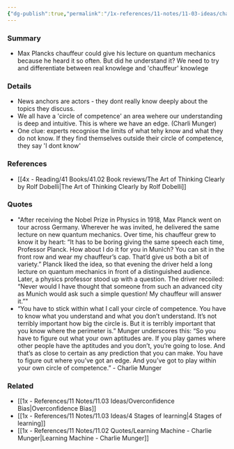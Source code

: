 ```yaml
---
{"dg-publish":true,"permalink":"/1x-references/11-notes/11-03-ideas/chauffeur-knowlege/","title":"Chauffeur knowlege","created":"2024-02-14T20:18:34.809+03:00","updated":"2024-02-14T20:18:34.809+03:00"}
---
```



### Summary
- Max Plancks chauffeur could give his lecture on quantum mechanics because he heard it so often. But did he understand it? We need to try and differentiate between real knowlege and 'chauffeur' knowlege

### Details
- News anchors are actors - they dont really know deeply about the topics they discuss.
- We all have a 'circle of competence' an area wehere our understanding is deep and intuitive. This is where we have an edge. (Charli Munger)
- One clue: experts recognise the limits of what tehy know and what they do not know. If they find themselves outside their circle of competence, they say 'I dont know'

### References
- [[4x - Reading/41 Books/41.02 Book reviews/The Art of Thinking Clearly by Rolf Dobelli\|The Art of Thinking Clearly by Rolf Dobelli]]

### Quotes
- "After receiving the Nobel Prize in Physics in 1918, Max Planck went on tour across Germany. Wherever he was invited, he delivered the same lecture on new quantum mechanics. Over time, his chauffeur grew to know it by heart: “It has to be boring giving the same speech each time, Professor Planck. How about I do it for you in Munich? You can sit in the front row and wear my chauffeur’s cap. That’d give us both a bit of variety.” Planck liked the idea, so that evening the driver held a long lecture on quantum mechanics in front of a distinguished audience. Later, a physics professor stood up with a question. The driver recoiled: “Never would I have thought that someone from such an advanced city as Munich would ask such a simple question! My chauffeur will answer it.”"
- “You have to stick within what I call your circle of competence. You have to know what you understand and what you don’t understand. It’s not terribly important how big the circle is. But it is terribly important that you know where the perimeter is.” Munger underscores this: “So you have to figure out what your own aptitudes are. If you play games where other people have the aptitudes and you don’t, you’re going to lose. And that’s as close to certain as any prediction that you can make. You have to figure out where you’ve got an edge. And you’ve got to play within your own circle of competence.” - Charlie Munger

### Related
- [[1x - References/11 Notes/11.03 Ideas/Overconfidence Bias\|Overconfidence Bias]]
- [[1x - References/11 Notes/11.03 Ideas/4 Stages of learning\|4 Stages of learning]]
- [[1x - References/11 Notes/11.02 Quotes/Learning Machine - Charlie Munger\|Learning Machine - Charlie Munger]]